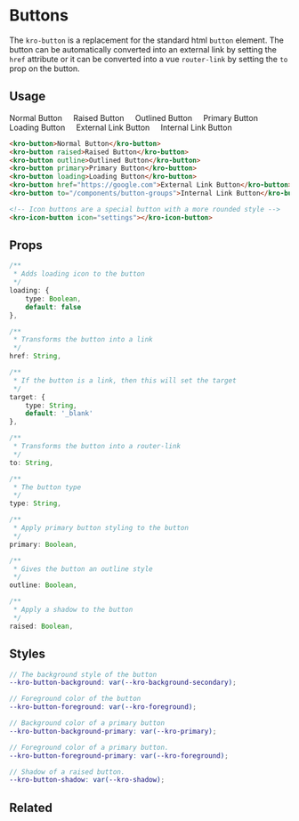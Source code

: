 # Buttons

The `kro-button` is a replacement for the standard html `button` element. The button can be 
automatically converted into an external link by setting the `href` attribute 
or it can be converted into a vue `router-link` by setting the `to` prop on the button.

## Usage

<style>
    .buttons-demo > * {
        margin: 0 1rem 1rem 0 !important;
    }
</style>

<div class="buttons-demo">
    <kro-button>Normal Button</kro-button>
    <kro-button raised>Raised Button</kro-button>
    <kro-button outline>Outlined Button</kro-button>
    <kro-button primary>Primary Button</kro-button>
    <kro-button loading>Loading Button</kro-button>
    <kro-button href="https://google.com">External Link Button</kro-button>
    <kro-button to="/components/button-groups">Internal Link Button</kro-button>
    <kro-icon-button icon="settings"></kro-icon-button>
</div>

```html
<kro-button>Normal Button</kro-button>
<kro-button raised>Raised Button</kro-button>
<kro-button outline>Outlined Button</kro-button>
<kro-button primary>Primary Button</kro-button>
<kro-button loading>Loading Button</kro-button>
<kro-button href="https://google.com">External Link Button</kro-button>
<kro-button to="/components/button-groups">Internal Link Button</kro-button>

<!-- Icon buttons are a special button with a more rounded style -->
<kro-icon-button icon="settings"></kro-icon-button>
```

## Props
```ts
/**
 * Adds loading icon to the button
 */
loading: {
    type: Boolean,
    default: false
},

/**
 * Transforms the button into a link
 */
href: String,

/**
 * If the button is a link, then this will set the target
 */
target: {
    type: String,
    default: '_blank'    
},

/**
 * Transforms the button into a router-link
 */
to: String,

/**
 * The button type
 */
type: String,

/**
 * Apply primary button styling to the button
 */
primary: Boolean,

/**
 * Gives the button an outline style
 */
outline: Boolean,

/**
 * Apply a shadow to the button
 */
raised: Boolean,
```

## Styles
```scss
// The background style of the button
--kro-button-background: var(--kro-background-secondary);

// Foreground color of the button
--kro-button-foreground: var(--kro-foreground);

// Background color of a primary button
--kro-button-background-primary: var(--kro-primary);

// Foreground color of a primary button.
--kro-button-foreground-primary: var(--kro-foreground);

// Shadow of a raised button.
--kro-button-shadow: var(--kro-shadow);
```

## Related
<press-article-link title="Button Groups" subtitle="Combine mutliple buttons intoa  group" to="/components/button-group"></press-article-link>
